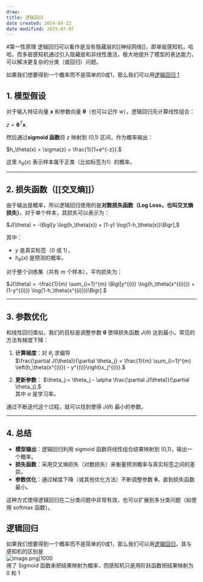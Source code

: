 ```yaml
---
draw:
title: 逻辑回归
date created: 2024-09-22
date modified: 2025-07-07
---
```


#第一性原理 逻辑回归可以看作是没有隐藏层的[[神经网络]]，即单层感知机，哈哈，而多层感知机通过引入隐藏层和非线性激活，极大地提升了模型的表达能力，可以解决更复杂的分类（或回归）问题。

如果我们想要得到一个概率而不是简单的0或1，那么我们可以用[逻辑回归 1](逻辑回归%201.md)

## 1. 模型假设

对于输入特征向量 $\mathbf{x}$ 和参数向量 $\boldsymbol{\theta}$（也可以记作 $w$），逻辑回归先计算线性组合：

$z = \boldsymbol{\theta}^T \mathbf{x}.$

然后通过**sigmoid 函数**将 $z$ 映射到 (0,1) 区间，作为概率输出：

$h_\theta(x) = \sigma(z) = \frac{1}{1+e^{-z}}.$

这里 $h_\theta(x)$ 表示样本属于正类（比如标签为1）的概率。

---

## 2. 损失函数（[[交叉熵]]）

由于输出是概率，所以逻辑回归使用的是**对数损失函数（Log Loss，也叫交叉熵损失）**。对于单个样本，其损失可以表示为：

$J(\theta) = -\Bigl[y \log(h_\theta(x)) + (1-y) \log(1-h_\theta(x))\Bigr],$

其中：

- $y$ 是真实标签（0 或 1），
- $h_\theta(x)$ 是预测的概率。

对于整个训练集（共有 $m$ 个样本），平均损失为：

$J(\theta) = -\frac{1}{m} \sum_{i=1}^{m} \Bigl[y^{(i)} \log(h_\theta(x^{(i)})) + (1-y^{(i)}) \log(1-h_\theta(x^{(i)}))\Bigr].$

---

## 3. 参数优化

和线性回归类似，我们的目标是调整参数 $\boldsymbol{\theta}$ 使得损失函数 $J(\theta)$ 达到最小。常见的方法有梯度下降：

1. **计算梯度**：对 $\theta_j$ 求偏导  
   $\frac{\partial J(\theta)}{\partial \theta_j} = \frac{1}{m} \sum_{i=1}^{m} \left(h_\theta(x^{(i)}) - y^{(i)}\right)x_j^{(i)}.$

2. **更新参数**：
   $\theta_j:= \theta_j - \alpha \frac{\partial J(\theta)}{\partial \theta_j},$  
   其中 $\alpha$ 是学习率。

通过不断迭代这个过程，就可以找到使得 $J(\theta)$ 最小的参数。

---

## 4. 总结

- **模型输出**：逻辑回归利用 sigmoid 函数将线性组合结果映射到 (0,1)，输出一个概率。
- **损失函数**：采用交叉熵损失（对数损失）来衡量预测概率与真实标签之间的差异。
- **参数优化**：通过梯度下降（或其他优化方法）不断调整参数 $\boldsymbol{\theta}$，直到损失函数最小。

这种方式使得逻辑回归在二分类问题中非常有效，也可以扩展到多分类问题（如使用 softmax 函数）。

## 逻辑回归

如果我们想要得到一个概率而不是简单的0或1，那么我们可以用[逻辑回归](2%20第二大脑/1%20宇宙概念树/形式科学、数学科学/CS/人工智能/机器学习/逻辑回归.md)，其与感知机的区别是  
![image.png|1000](https://imagehosting4picgo.oss-cn-beijing.aliyuncs.com/imagehosting/fix-dir%2Fpicgo%2Fpicgo-clipboard-images%2F2024%2F09%2F22%2F04-19-48-283995d812c3807f93f156332fd9521b-202409220419839-deeb36.png)  
用了 Sigmoid 函数来把结果映射为概率，而感知机只是用阶跃函数把结果映射为 0 和 1

